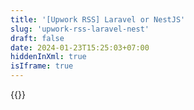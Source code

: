 ```yaml
---
title: '[Upwork RSS] Laravel or NestJS'
slug: 'upwork-rss-laravel-nest'
draft: false
date: 2024-01-23T15:25:03+07:00
hiddenInXml: true
isIframe: true
---
```


{{<rssapp-wall id="tGbIdn9g2vZm6Wt1">}}

